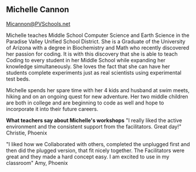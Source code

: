 ## Michelle Cannon

[Micannon@PVSchools.net](mailto:Micannon@PVSchools.net)

Michelle teaches Middle School Computer Science and Earth Science in the Paradise Valley Unified School District. She is a Graduate of the University of Arizona with a degree in Biochemistry and Math who recently discovered her passion for coding. It is with this discovery that she is able to teach Coding to every student in her Middle School while expanding her knowledge simultaneously. She loves the fact that she can have her students complete experiments just as real scientists using experimental test beds.

Michelle spends her spare time with her 4 kids and husband at swim meets, hiking and on an ongoing quest for new adventure. Her two middle children are both in college and are beginning to code as well and hope to incorporate it into their future careers.

**What teachers say about Michelle's workshops**
"I really liked the active environment and the consistent support from the facilitators. Great day!" Christie, Phoenix

"I liked how we Collaborated with others, completed the unplugged first and then did the plugged version, that fit nicely together. The Facilitators were great and they made a hard concept easy. I am excited to use in my classroom" Amy, Phoenix
